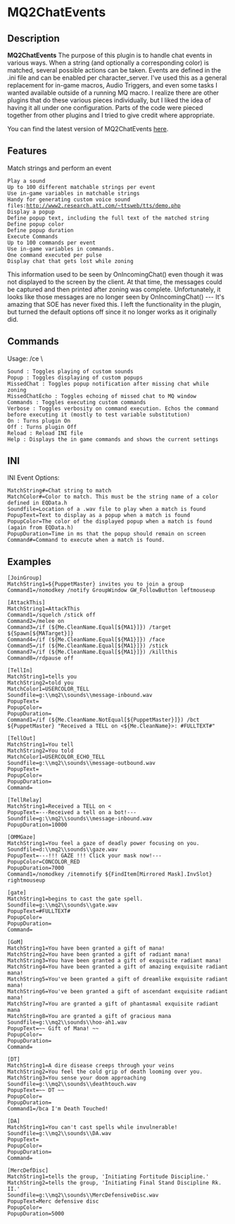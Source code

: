 # MQ2ChatEvents

## Description

**MQ2ChatEvents** The purpose of this plugin is to handle chat events in various ways. When a string \(and optionally a corresponding color\) is matched, several possible actions can be taken. Events are defined in the .ini file and can be enabled per character\_server. I've used this as a general replacement for in-game macros, Audio Triggers, and even some tasks I wanted available outside of a running MQ macro. I realize there are other plugins that do these various pieces individually, but I liked the idea of having it all under one configuration. Parts of the code were pieced together from other plugins and I tried to give credit where appropriate.

You can find the latest version of MQ2ChatEvents [here](https://macroquest.org/phpBB3/viewtopic.php?f=50&t=18906&hilit=mq2chatevents).

## Features

Match strings and perform an event

`Play a sound`  
`Up to 100 different matchable strings per event`  
`Use in-game variables in matchable strings`  
`Handy for generating custom voice sound files:`[`http://www2.research.att.com/~ttsweb/tts/demo.php`](http://www2.research.att.com/~ttsweb/tts/demo.php)  
`Display a popup`  
`Define popup text, including the full text of the matched string`  
`Define popup color`  
`Define popup duration`  
`Execute Commands`  
`Up to 100 commands per event`  
`Use in-game variables in commands.`  
`One command executed per pulse`  
`Display chat that gets lost while zoning`

This information used to be seen by OnIncomingChat\(\) even though it was not displayed to the screen by the client. At that time, the messages could be captured and then printed after zoning was complete. Unfortunately, it looks like those messages are no longer seen by OnIncomingChat\(\) --- It's amazing that SOE has never fixed this. I left the functionality in the plugin, but turned the default options off since it no longer works as it originally did.

## Commands

Usage: /ce \

`Sound : Toggles playing of custom sounds`  
`Popup : Toggles displaying of custom popups`  
`MissedChat : Toggles popup notification after missing chat while zoning`  
`MissedChatEcho : Toggles echoing of missed chat to MQ window`  
`Commands : Toggles executing custom commands`  
`Verbose : Toggles verbosity on command execution. Echos the command before executing it (mostly to test variable substitution)`  
`On : Turns plugin On`  
`Off : Turns plugin Off`  
`Reload : Reload INI file`  
`Help : Displays the in game commands and shows the current settings`

## INI

INI Event Options:

`MatchString#=Chat string to match`  
`MatchColor#=Color to match. This must be the string name of a color defined in EQData.h`  
`Soundfile=Location of a .wav file to play when a match is found`  
`PopupText=Text to display as a popup when a match is found`  
`PopupColor=The color of the displayed popup when a match is found (again from EQData.h)`  
`PopupDuration=Time in ms that the popup should remain on screen`  
`Command#=Command to execute when a match is found.`

## Examples

`[JoinGroup]`  
`MatchString1=${PuppetMaster} invites you to join a group`  
`Command1=/nomodkey /notify GroupWindow GW_FollowButton leftmouseup`

`[AttackThis]`  
`MatchString1=AttackThis`  
`Command1=/squelch /stick off`  
`Command2=/melee on`  
`Command3=/if (${Me.CleanName.Equal[${MA1}]}) /target ${Spawn[${MATarget}]}`  
`Command4=/if (${Me.CleanName.Equal[${MA1}]}) /face`  
`Command5=/if (${Me.CleanName.Equal[${MA1}]}) /stick`  
`Command7=/if (${Me.CleanName.Equal[${MA1}]}) /killthis`  
`Command8=/rdpause off`

`[TellIn]`  
`MatchString1=tells you`  
`MatchString2=told you`  
`MatchColor1=USERCOLOR_TELL`  
`Soundfile=g:\\mq2\\sounds\\message-inbound.wav`  
`PopupText=`  
`PopupColor=`  
`PopupDuration=`  
`Command1=/if (${Me.CleanName.NotEqual[${PuppetMaster}]}) /bct ${PuppetMaster} "Received a TELL on <${Me.CleanName}>: #FULLTEXT#"`

`[TellOut]`  
`MatchString1=You tell`  
`MatchString2=You told`  
`MatchColor1=USERCOLOR_ECHO_TELL`  
`Soundfile=g:\\mq2\\sounds\\message-outbound.wav`  
`PopupText=`  
`PopupColor=`  
`PopupDuration=`  
`Command=`

`[TellRelay]`  
`MatchString1=Received a TELL on <`  
`PopupText=---Received a tell on a bot!---`  
`Soundfile=g:\\mq2\\sounds\\message-inbound.wav`  
`PopupDuration=10000`

`[OMMGaze]`  
`MatchString1=You feel a gaze of deadly power focusing on you.`  
`Soundfile=d:\\mq2\\sounds\\gaze.wav`  
`PopupText=---!!! GAZE !!! Click your mask now!---`  
`PopupColor=CONCOLOR_RED`  
`PopupDuration=7000`  
`Command1=/nomodkey /itemnotify ${FindItem[Mirrored Mask].InvSlot} rightmouseup`

`[gate]`  
`MatchString1=begins to cast the gate spell.`  
`Soundfile=g:\\mq2\\sounds\\gate.wav`  
`PopupText=#FULLTEXT#`  
`PopupColor=`  
`PopupDuration=`  
`Command=`

`[GoM]`  
`MatchString1=You have been granted a gift of mana!`  
`MatchString2=You have been granted a gift of radiant mana!`  
`MatchString3=You have been granted a gift of exquisite radiant mana!`  
`MatchString4=You have been granted a gift of amazing exquisite radiant mana!`  
`MatchString5=You've been granted a gift of dreamlike exquisite radiant mana!`  
`MatchString6=You've been granted a gift of ascendant exquisite radiant mana!`  
`MatchString7=You are granted a gift of phantasmal exquisite radiant mana`  
`MatchString8=You are granted a gift of gracious mana`  
`Soundfile=g:\\mq2\\sounds\\hoo-ah1.wav`  
`PopupText=~~ Gift of Mana! ~~`  
`PopupColor=`  
`PopupDuration=`  
`Command=`

`[DT]`  
`MatchString1=A dire disease creeps through your veins`  
`MatchString2=You feel the cold grip of death looming over you.`  
`MatchString3=You sense your doom approaching`  
`Soundfile=g:\\mq2\\sounds\\deathtouch.wav`  
`PopupText=~~ DT ~~`  
`PopupColor=`  
`PopupDuration=`  
`Command1=/bca I'm Death Touched!`

`[DA]`  
`MatchString1=You can't cast spells while invulnerable!`  
`Soundfile=g:\\mq2\\sounds\\DA.wav`  
`PopupText=`  
`PopupColor=`  
`PopupDuration=`  
`Command=`

`[MercDefDisc]`  
`MatchString1=tells the group, 'Initiating Fortitude Discipline.'`  
`MatchString2=tells the group, 'Initiating Final Stand Discipline Rk. II.'`  
`Soundfile=g:\\mq2\\sounds\\MercDefensiveDisc.wav`  
`PopupText=Merc defensive disc`  
`PopupColor=`  
`PopupDuration=5000`
